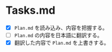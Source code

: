 # Tasks.md

- [x] `Plan.md` を読み込み、内容を把握する。
- [ ] `Plan.md` の内容を日本語に翻訳する。
- [x] 翻訳した内容で `Plan.md` を上書きする。
